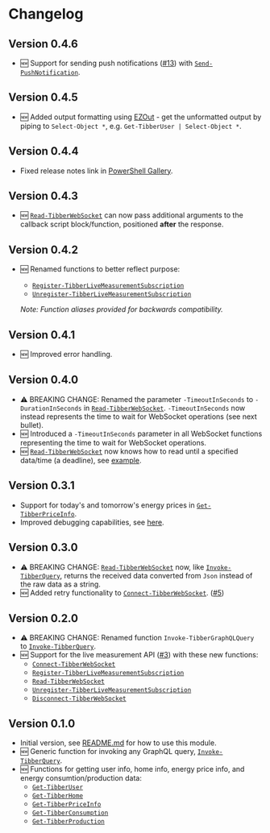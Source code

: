 # Changelog

## Version 0.4.6

* :new: Support for sending push notifications ([#13](https://github.com/stefanes/PSTibber/issues/13)) with [`Send-PushNotification`](docs/functions/Send-PushNotification.md).

## Version 0.4.5

* :new: Added output formatting using [EZOut](https://github.com/StartAutomating/EZOut) - get the unformatted output by piping to `Select-Object *`, e.g. `Get-TibberUser | Select-Object *`.

## Version 0.4.4

* Fixed release notes link in [PowerShell Gallery](https://www.powershellgallery.com/packages/PSTibber).

## Version 0.4.3

* :new: [`Read-TibberWebSocket`](docs/functions/Read-TibberWebSocket.md) can now pass additional arguments to the callback script block/function, positioned **after** the response.

## Version 0.4.2

* :new: Renamed functions to better reflect purpose:
  * [`Register-TibberLiveMeasurementSubscription`](docs/functions/Register-TibberLiveMeasurementSubscription.md)
  * [`Unregister-TibberLiveMeasurementSubscription`](docs/functions/Unregister-TibberLiveMeasurementSubscription.md)

  _Note: Function aliases provided for backwards compatibility._

## Version 0.4.1

* :new: Improved error handling.

## Version 0.4.0

* :warning: BREAKING CHANGE: Renamed the parameter `-TimeoutInSeconds` to `-DurationInSeconds` in [`Read-TibberWebSocket`](docs/functions/Read-TibberWebSocket.md). `-TimeoutInSeconds` now instead represents the time to wait for WebSocket operations (see next bullet).
* :new: Introduced a `-TimeoutInSeconds` parameter in all WebSocket functions representing the time to wait for WebSocket operations.
* :new: [`Read-TibberWebSocket`](docs/functions/Read-TibberWebSocket.md) now knows how to read until a specified data/time (a deadline), see [example](docs/graphql-ws.md#duration-deadline-or-max-package-count).

## Version 0.3.1

* Support for today's and tomorrow's energy prices in [`Get-TibberPriceInfo`](docs/functions/Get-TibberPriceInfo.md).
* Improved debugging capabilities, see [here](README.md#debugging).

## Version 0.3.0

* :warning: BREAKING CHANGE: [`Read-TibberWebSocket`](docs/functions/Read-TibberWebSocket.md) now, like [`Invoke-TibberQuery`](docs/functions/Invoke-TibberQuery.md), returns the received data converted from `Json` instead of the raw data as a string.
* :new: Added retry functionality to [`Connect-TibberWebSocket`](docs/functions/Connect-TibberWebSocket.md). ([#5](https://github.com/stefanes/PSTibber/issues/5))

## Version 0.2.0

* :warning: BREAKING CHANGE: Renamed function `Invoke-TibberGraphQLQuery` to [`Invoke-TibberQuery`](docs/functions/Invoke-TibberQuery.md).
* :new: Support for the live measurement API ([#3](https://github.com/stefanes/PSTibber/issues/3)) with these new functions:
  * [`Connect-TibberWebSocket`](docs/functions/Connect-TibberWebSocket.md)
  * [`Register-TibberLiveMeasurementSubscription`](docs/functions/Register-TibberLiveMeasurementSubscription.md)
  * [`Read-TibberWebSocket`](docs/functions/Read-TibberWebSocket.md)
  * [`Unregister-TibberLiveMeasurementSubscription`](docs/functions/Unregister-TibberLiveMeasurementSubscription.md)
  * [`Disconnect-TibberWebSocket`](docs/functions/Disconnect-TibberWebSocket.md)

## Version 0.1.0

* Initial version, see [README.md](README.md#usage) for how to use this module.
* :new: Generic function for invoking any GraphQL query, [`Invoke-TibberQuery`](docs/functions/Invoke-TibberQuery.md).
* :new: Functions for getting user info, home info, energy price info, and energy consumtion/production data:
  * [`Get-TibberUser`](docs/functions/Get-TibberUser.md)
  * [`Get-TibberHome`](docs/functions/Get-TibberHome.md)
  * [`Get-TibberPriceInfo`](docs/functions/Get-TibberPriceInfo.md)
  * [`Get-TibberConsumption`](docs/functions/Get-TibberConsumption.md)
  * [`Get-TibberProduction`](docs/functions/Get-TibberProduction.md)
